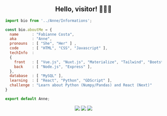 <h2 align="center"> Hello, visitor! 👋👩‍💻 </h2>


```js
import bio from '../Anne/Informations';

const bio.aboutMe = {
  name      : "Fabianne Costa",
  aka       : "Anne",
  pronouns  : [ "She", "Her" ] ,
  code      : [ "HTML", "CSS", "Javascript" ],
  techInfo  : 
  {
    front   : [ "Vue.js", "Nuxt.js", "Materialize", "Tailwind", "Bootstrap" ],
    back    : [ "Node.js", "Express" ],
  },
  database  : [ "MySQL" ],
  learning  : [ "React", "Python", "GDScript" ],
  challenge : "Learn about Python (Numpy/Pandas) and React (Next)"
}

export default Anne;
```
<div align="center">
<a href="https://twitter.com/annemustlive" target="_blank"> <img src="https://img.icons8.com/bubbles/50/000000/twitter-circled.png"></a> 
<a href="https://instagram.com/annemustlive" target="_blank"> <img src="https://img.icons8.com/bubbles/50/000000/instagram.png"></a> 
<a href="https://www.linkedin.com/in/fabiannecosta/" target="_blank"> <img src="https://img.icons8.com/bubbles/50/000000/linkedin.png"></a> 
</div>

<!-- Sou uma estudante de Lic. em Ciências da Computação, que tem como foco o aprendizado de front-end, com um grande entusiasmo pelo back-end. 
Nessa tragetória de estudos, encontrei uma imensa admiração por UX/UI e Design Gráfico.
Como uma amante de livros e bebidas quentes, procuro contar histórias através de códigos-fonte, trazendo mais personalidade aos meus projetos pessoais. -->
